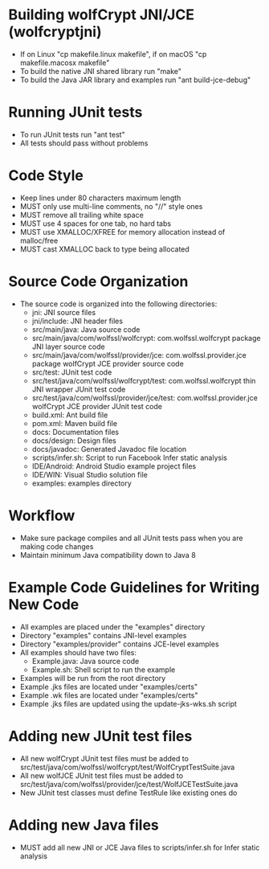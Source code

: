 # Building wolfCrypt JNI/JCE (wolfcryptjni)
- If on Linux "cp makefile.linux makefile", if on macOS "cp makefile.macosx makefile"
- To build the native JNI shared library run "make"
- To build the Java JAR library and examples run "ant build-jce-debug"

# Running JUnit tests
- To run JUnit tests run "ant test"
- All tests should pass without problems

# Code Style
- Keep lines under 80 characters maximum length
- MUST only use multi-line comments, no "//" style ones
- MUST remove all trailing white space
- MUST use 4 spaces for one tab, no hard tabs
- MUST use XMALLOC/XFREE for memory allocation instead of malloc/free
- MUST cast XMALLOC back to type being allocated

# Source Code Organization
- The source code is organized into the following directories:
  + jni: JNI source files
  + jni/include: JNI header files
  + src/main/java: Java source code
  + src/main/java/com/wolfssl/wolfcrypt: com.wolfssl.wolfcrypt package JNI layer source code
  + src/main/java/com/wolfssl/provider/jce: com.wolfssl.provider.jce package wolfCrypt JCE provider source code
  + src/test: JUnit test code
  + src/test/java/com/wolfssl/wolfcrypt/test: com.wolfssl.wolfcrypt thin JNI wrapper JUnit test code
  + src/test/java/com/wolfssl/provider/jce/test: com.wolfssl.provider.jce wolfCrypt JCE provider JUnit test code
  + build.xml: Ant build file
  + pom.xml: Maven build file
  + docs: Documentation files
  + docs/design: Design files
  + docs/javadoc: Generated Javadoc file location
  + scripts/infer.sh: Script to run Facebook Infer static analysis
  + IDE/Android: Android Studio example project files
  + IDE/WIN: Visual Studio solution file
  + examples: examples directory

# Workflow
- Make sure package compiles and all JUnit tests pass when you are making code changes
- Maintain minimum Java compatibility down to Java 8

# Example Code Guidelines for Writing New Code
- All examples are placed under the "examples" directory
- Directory "examples" contains JNI-level examples
- Directory "examples/provider" contains JCE-level examples
- All examples should have two files:
  + Example.java: Java source code
  + Example.sh: Shell script to run the example
- Examples will be run from the root directory
- Example .jks files are located under "examples/certs"
- Example .wk files are located under "examples/certs"
- Example .jks files are updated using the update-jks-wks.sh script

# Adding new JUnit test files
- All new wolfCrypt JUnit test files must be added to src/test/java/com/wolfssl/wolfcrypt/test/WolfCryptTestSuite.java
- All new wolfJCE JUnit test files must be added to src/test/java/com/wolfssl/provider/jce/test/WolfJCETestSuite.java
- New JUnit test classes must define TestRule like existing ones do

# Adding new Java files
- MUST add all new JNI or JCE Java files to scripts/infer.sh for Infer static analysis
